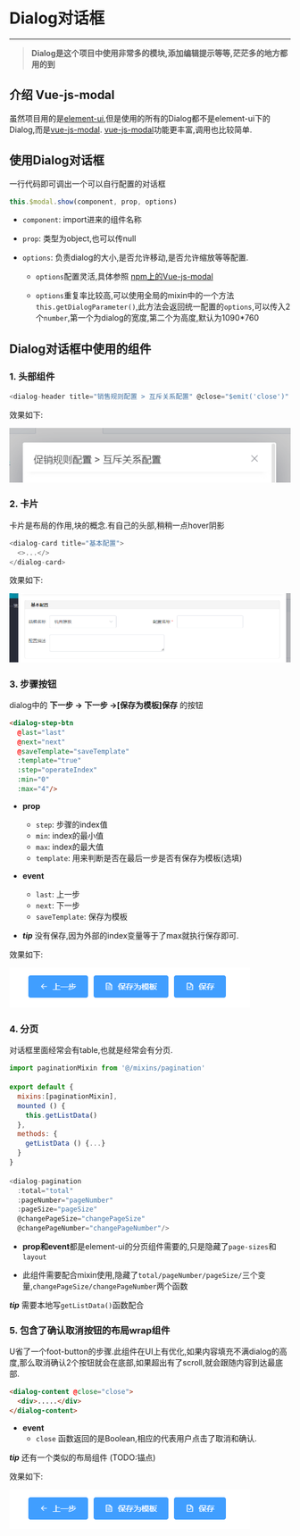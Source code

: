 # Dialog对话框
------------------------

>**Dialog是这个项目中使用非常多的模块,添加编辑提示等等,茫茫多的地方都用的到**
## 介绍 Vue-js-modal
虽然项目用的是[element-ui](https://element.eleme.cn/2.0/#/zh-CN/component/installation),但是使用的所有的Dialog都不是element-ui下的Dialog,而是[vue-js-modal](https://www.npmjs.com/package/vue-js-modal).
[vue-js-modal](https://www.npmjs.com/package/vue-js-modal)功能更丰富,调用也比较简单.
## 使用Dialog对话框

一行代码即可调出一个可以自行配置的对话框

```JavaScript
this.$modal.show(component, prop, options)
```

+ `component`: import进来的组件名称

+ `prop`: 类型为object,也可以传null

+ `options`: 负责dialog的大小,是否允许移动,是否允许缩放等等配置.
   + `options`配置灵活,具体参照 [npm上的Vue-js-modal](https://www.npmjs.com/package/vue-js-modal)

   + `options`重复率比较高,可以使用全局的mixin中的一个方法`this.getDialogParameter()`,此方法会返回统一配置的`options`,可以传入2个`number`,第一个为dialog的宽度,第二个为高度,默认为1090*760

## Dialog对话框中使用的组件

### 1. 头部组件
```JavaScript
<dialog-header title="销售规则配置 > 互斥关系配置" @close="$emit('close')" />
```
效果如下:

![dialog-header](../public/images/dialog-header.png)

### 2. 卡片

卡片是布局的作用,块的概念.有自己的头部,稍稍一点hover阴影
```JavaScript
<dialog-card title="基本配置">
  <>...</>
</dialog-card>
```
效果如下:

![dialog-card](../public/images/dialog-card.png)

### 3. 步骤按钮

dialog中的 **下一步 -> 下一步 ->[保存为模板]保存** 的按钮

```html
<dialog-step-btn
  @last="last"
  @next="next"
  @saveTemplate="saveTemplate"
  :template="true"
  :step="operateIndex"
  :min="0"
  :max="4"/>
```
+ **prop**
  + `step`: 步骤的index值
  + `min`: index的最小值
  + `max`: index的最大值
  + `template`: 用来判断是否在最后一步是否有保存为模板(选填)

+ **event**
  + `last`: 上一步
  + `next`: 下一步
  + `saveTemplate`: 保存为模板

+ ***tip*** 没有保存,因为外部的index变量等于了max就执行保存即可.

效果如下:

![dialog-step](../public/images/dialog-step.png)

### 4. 分页

对话框里面经常会有table,也就是经常会有分页.

```JavaScript
import paginationMixin from '@/mixins/pagination'

export default {
  mixins:[paginationMixin],
  mounted () {
    this.getListData()
  },
  methods: {
    getListData () {...}
  }
}

<dialog-pagination 
  :total="total" 
  :pageNumber="pageNumber" 
  :pageSize="pageSize" 
  @changePageSize="changePageSize" 
  @changePageNumber="changePageNumber"/>
```

+ **prop和event**都是element-ui的分页组件需要的,只是隐藏了`page-sizes`和`layout`

+ 此组件需要配合mixin使用,隐藏了`total/pageNumber/pageSize/`三个变量,`changePageSize/changePageNumber`两个函数

***tip*** 需要本地写`getListData()`函数配合

### 5. 包含了确认取消按钮的布局wrap组件

U省了一个foot-button的步骤.此组件在UI上有优化,如果内容填充不满dialog的高度,那么取消确认2个按钮就会在底部,如果超出有了scroll,就会跟随内容到达最底部.

```HTML
<dialog-content @close="close">
  <div>.....</div>
</dialog-content>
```

+ **event**
  + `close` 函数返回的是Boolean,相应的代表用户点击了取消和确认.

***tip*** 还有一个类似的布局组件 (TODO:锚点)

效果如下:

![dialog-step](../public/images/dialog-step.png)













